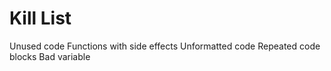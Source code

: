 Kill List
=========
Unused code
Functions with side effects
Unformatted code
Repeated code blocks
Bad variable
